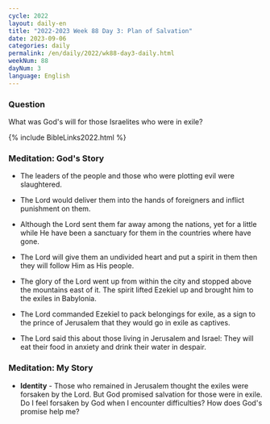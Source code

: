 ```yaml
---
cycle: 2022
layout: daily-en
title: "2022-2023 Week 88 Day 3: Plan of Salvation"
date: 2023-09-06
categories: daily
permalink: /en/daily/2022/wk88-day3-daily.html
weekNum: 88
dayNum: 3
language: English
---
```


### Question     
What was God's will for those Israelites who were in exile?

{% include BibleLinks2022.html %}

### Meditation: God's Story   
+ The leaders of the people and those who were plotting evil were slaughtered. 

+ The Lord would deliver them into the hands of foreigners and inflict punishment on them. 

+ Although the Lord sent them far away among the nations, yet for a little while He have been a sanctuary for them in the countries where have gone. 

+ The Lord will give them an undivided heart and put a spirit in them then they will follow Him as His people. 

+ The glory of the Lord went up from within the city and stopped above the mountains east of it. The spirit lifted Ezekiel up and brought him to the exiles in Babylonia. 

+ The Lord commanded Ezekiel to pack belongings for exile, as a sign to the prince of Jerusalem that they would go in exile as captives. 

+ The Lord said this about those living in Jerusalem and Israel: They will eat their food in anxiety and drink their water in despair. 

### Meditation: My Story   
+ **Identity** - Those who remained in Jerusalem thought the exiles were forsaken by the Lord. But God promised salvation for those were in exile. Do I feel forsaken by God when I encounter difficulties? How does God's promise help me? 
